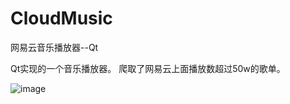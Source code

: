 # CloudMusic
网易云音乐播放器--Qt

Qt实现的一个音乐播放器。
爬取了网易云上面播放数超过50w的歌单。


![image](https://github.com/Nyloner/CloudMusic/blob/master/screenshot/2015-11-29%2013:13:59%E5%B1%8F%E5%B9%95%E6%88%AA%E5%9B%BE.png)

